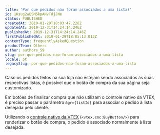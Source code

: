 ```yaml
---
title: 'Por que pedidos não foram associados a uma lista?'
id: 1Ksug2wESM5kpANvTdjJNe
status: PUBLISHED
createdAt: 2019-01-29T18:03:47.228Z
updatedAt: 2019-12-31T14:24:14.246Z
publishedAt: 2019-12-31T14:24:14.246Z
firstPublishedAt: 2019-01-29T18:05:13.013Z
contentType: frequentlyAskedQuestion
productTeam: Others
author: authors_59
slug: por-que-pedidos-nao-foram-associados-a-uma-lista
locale: pt
legacySlug: por-que-pedidos-nao-foram-associados-a-uma-lista
---
```


Caso os pedidos feitos na sua loja não estejam sendo associados às suas respectivas listas, é possível que o botão de compra da sua página seja customizado.

Em botões de finalizar compra que não utilizam o controle nativo da VTEX, é preciso passar o parâmetro `&gr={listId}` para associar o pedido à lista desejada pelo cliente.

Utilizando o [controle nativo da VTEX](/pt/tutorial/controle-do-botao-de-compra) (`<vtex.cmc:BuyButton/>`) para renderizar o botão de compra, o pedido é associado normalmente à lista desejada.
